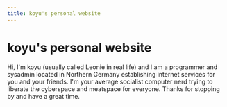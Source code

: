 ```yaml
---
title: koyu's personal website
---
```


<div class="article-meta">
<h1>koyu's personal website</h1>
</div>

Hi, I'm koyu (usually called Leonie in real life) and I am a programmer and sysadmin located in Northern Germany establishing internet services for you and your friends. I'm your average socialist computer nerd trying to liberate the cyberspace and meatspace for everyone. Thanks for stopping by and have a great time.
